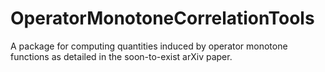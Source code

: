# OperatorMonotoneCorrelationTools

A package for computing quantities induced by operator monotone functions as detailed in the soon-to-exist arXiv paper. 


